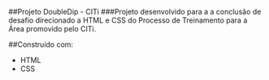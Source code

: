 ##Projeto DoubleDip - CITi
###Projeto desenvolvido para a a conclusão de desafio direcionado a HTML e CSS do Processo de Treinamento para a Área promovido pelo CITi.


##Construído com:
- HTML
- CSS
